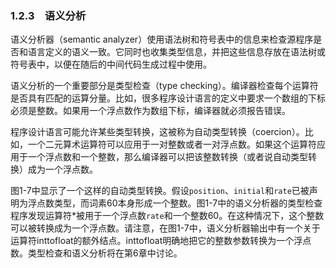 ### 1.2.3　语义分析

语义分析器（semantic analyzer）使用语法树和符号表中的信息来检查源程序是否和语言定义的语义一致。它同时也收集类型信息，并把这些信息存放在语法树或符号表中，以便在随后的中间代码生成过程中使用。

语义分析的一个重要部分是类型检查（type checking）。编译器检查每个运算符是否具有匹配的运算分量。比如，很多程序设计语言的定义中要求一个数组的下标必须是整数。如果用一个浮点数作为数组下标，编译器就必须报告错误。

程序设计语言可能允许某些类型转换，这被称为自动类型转换（coercion）。比如，一个二元算术运算符可以应用于一对整数或者一对浮点数。如果这个运算符应用于一个浮点数和一个整数，那么编译器可以把该整数转换（或者说自动类型转换）成为一个浮点数。

图1-7中显示了一个这样的自动类型转换。假设`position`、`initial`和`rate`已被声明为浮点数类型，而词素60本身形成一个整数。图1-7中的语义分析器的类型检查程序发现运算符*被用于一个浮点数`rate`和一个整数60。在这种情况下，这个整数可以被转换成为一个浮点数。请注意，在图1-7中，语义分析器输出中有一个关于运算符inttofloat的额外结点。inttofloat明确地把它的整数参数转换为一个浮点数。类型检查和语义分析将在第6章中讨论。